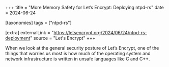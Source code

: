 +++
title = "More Memory Safety for Let’s Encrypt: Deploying ntpd-rs"
date = 2024-06-24

[taxonomies]
tags = ["ntpd-rs"]

[extra]
externalLink = "https://letsencrypt.org/2024/06/24/ntpd-rs-deployment"
source = "Let's Encrypt"
+++

When we look at the general security posture of Let’s Encrypt, one of the things that worries us most is how much of the operating system and network infrastructure is written in unsafe languages like C and C++.

<!-- more -->
